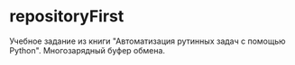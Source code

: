 # repositoryFirst
Учебное задание из книги "Автоматизация рутинных задач с помощью Python". Многозарядный буфер обмена.
